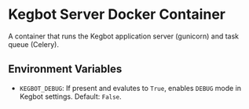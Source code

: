 # Kegbot Server Docker Container

A container that runs the Kegbot application server (gunicorn) and
task queue (Celery).

## Environment Variables

* `KEGBOT_DEBUG`: If present and evalutes to `True`, enables `DEBUG` mode in
  Kegbot settings.  Default: `False`.

